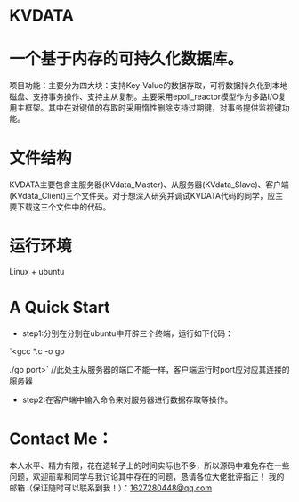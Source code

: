 # KVDATA
# 一个基于内存的可持久化数据库。
项目功能：主要分为四大块：支持Key-Value的数据存取，可将数据持久化到本地磁盘、支持事务操作、支持主从复制。主要采用epoll_reactor模型作为多路I/O复用主框架。其中在对键值的存取时采用惰性删除支持过期键，对事务提供监视键功能。

# 文件结构
KVDATA主要包含主服务器(KVdata_Master)、从服务器(KVdata_Slave)、客户端(KVdata_Client)三个文件夹。对于想深入研究并调试KVDATA代码的同学，应主要下载这三个文件中的代码。

# 运行环境
Linux + ubuntu

# A Quick Start
* step1:分别在分别在ubuntu中开辟三个终端，运行如下代码：

`<gcc *.c -o go

./go port>` 
//此处主从服务器的端口不能一样，客户端运行时port应对应其连接的服务器

* step2:在客户端中输入命令来对服务器进行数据存取等操作。

# Contact Me：
本人水平、精力有限，花在造轮子上的时间实际也不多，所以源码中难免存在一些问题，欢迎前辈和同学与我讨论其中存在的问题，恳请各位大佬批评指正！
我的邮箱（保证随时可以联系到我！）：1627280448@qq.com
